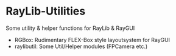 # RayLib-Utilities
Some utility &amp; helper functions for RayLib &amp; RayGUI

  - RGBox: Rudimentary FLEX-Box style layoutsystem for RayGUI
  - raylibutil: Some Util/Helper modules (FPCamera etc.)
